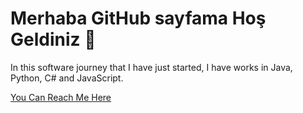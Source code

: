 <h1>Merhaba GitHub sayfama Hoş Geldiniz 👋</h1>
<p>
  In this software journey that I have just started, I have works in Java, Python, C# and JavaScript.
</p>
<a href="https://www.linkedin.com/in/myk1988/" title="MYK">You Can Reach Me Here</a>

<!--
**MYK1988/MYK1988** is a ✨ _special_ ✨ repository because its `README.md` (this file) appears on your GitHub profile.

Here are some ideas to get you started:

- 🔭 I’m currently working on ...
- 🌱 I’m currently learning ...
- 👯 I’m looking to collaborate on ...
- 🤔 I’m looking for help with ...
- 💬 Ask me about ...
- 📫 How to reach me: ...
- 😄 Pronouns: ...
- ⚡ Fun fact: ...
-->
